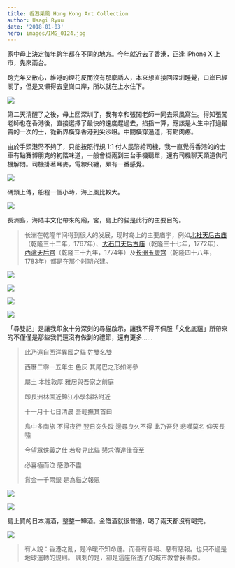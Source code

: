 ```yaml
---
title: 香港采風 Hong Kong Art Collection
author: Usagi Ryuu
date: '2018-01-03'
hero: images/IMG_0124.jpg
---
```

家中母上決定每年跨年都在不同的地方。今年就近去了香港，正逢 iPhone X 上市，先來兩台。

跨完年又散心，維港的煙花反而沒有那麼誘人，本來想直接回深圳睡覺，口岸已經關了，但是又懶得去皇崗口岸，所以就在上水住下。

![](images/IMG_0051.jpg)

第二天清醒了之後，母上回深圳了，我有幸和張闖老師一同去采風寫生。得知張闖老師也在香港後，直接選擇了最快的速度趕過去，掐指一算，應該是人生中打過最貴的一次的士，從新界橫穿香港到尖沙咀。中間橫穿過道，有點肉疼。

由於手頭港幣不夠了，只能按照行規 1:1 付人民幣給司機，我一直覺得香港的的士車有點賽博朋克的初階味道，一般會掛兩到三台手機聽單，還有司機聊天頻道供司機解悶。司機掛著耳麥，電線飛纏，頗有一番感覺。

![](images/IMG_0054.jpg)

碼頭上傳，船程一個小時，海上風比較大。

![](images/image.jpg)

長洲島，海陆丰文化帶來的廟，宮，島上的貓是此行的主要目的。

> 长洲在乾隆年间得到很大的发展，现时岛上的主要庙宇，例如[北社天后古庙](https://zh.wikipedia.org/wiki/%E5%8C%97%E7%A4%BE%E5%A4%A9%E5%90%8E%E5%8F%A4%E5%BB%9F "北社天后古庙")（乾隆三十二年，1767年）、[大石口天后古庙](https://zh.wikipedia.org/w/index.php?title=%E5%A4%A7%E7%9F%B3%E5%8F%A3%E5%A4%A9%E5%90%8E%E5%8F%A4%E5%BB%9F&action=edit&redlink=1 "大石口天后古庙（页面不存在）")（乾隆三十七年，1772年）、[西湾天后宫](https://zh.wikipedia.org/w/index.php?title=%E8%A5%BF%E7%81%A3%E5%A4%A9%E5%90%8E%E5%AE%AE&action=edit&redlink=1 "西湾天后宫（页面不存在）")（乾隆三十九年，1774年）及[长洲玉虚宫](https://zh.wikipedia.org/wiki/%E9%95%B7%E6%B4%B2%E7%8E%89%E8%99%9B%E5%AE%AE "长洲玉虚宫")（乾隆四十八年，1783年）都是在那个时期兴建。

![](images/IMG_0075.jpg)

![](images/IMG_0254.jpg)

![](images/mmexport1514975661875.jpg)

![](images/IMG_0124.jpg)

「尋雙記」是讓我印象十分深刻的尋貓啟示，讓我不得不佩服「文化底蘊」所帶來的不僅僅是那些我們還沒有做到的禮節，還有更多......

> 此乃遠自西洋異國之貓 姓雙名雙
>
> 西曆二零一五年生 色灰 其尾巴之形如海參
>
> 屬土 本性敦厚 雅居與吾家之前庭
>
> 即長洲林園近錦江小學斜路附近
>
> 十一月十七日清晨 吾輕撫其首曰
>
> 島中多商旅 不得夜行 翌日突失蹤 邊尋良久不得 此乃吾兒 悲嘆莫名 仰天長嘯
>
> 今望眾俠義之仕 若發見此貓 懇求傳達佳音至
>
> 必喜極而泣 感激不盡
>
> 賞金一千兩銀 是為貓之報恩

![](images/IMG_0157.jpg)

![](images/IMG_0284.jpg)

島上買的日本清酒，整整一罈酒。金箔酒就很普通，喝了兩天都沒有喝完。

![](images/IMG_0271.jpg)



> 有人說：香港之亂，是冷暖不知命運。而善有善報、惡有惡報。也只不過是地球運轉的規則。 諷刺的是，卻是這座俗透了的城市教會我善良。
